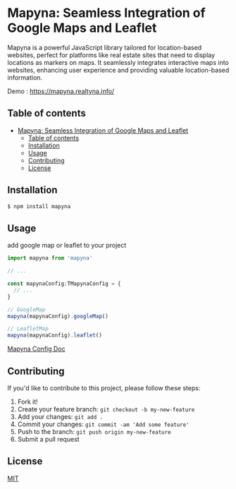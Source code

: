 # Mapyna: Seamless Integration of Google Maps and Leaflet

Mapyna is a powerful JavaScript library tailored for location-based websites, perfect for platforms like real estate sites that need to display locations as markers on maps. It seamlessly integrates interactive maps into websites, enhancing user experience and providing valuable location-based information.

Demo : https://mapyna.realtyna.info/

## Table of contents

- [Mapyna: Seamless Integration of Google Maps and Leaflet](#mapyna-seamless-integration-of-google-maps-and-leaflet)
  - [Table of contents](#table-of-contents)
  - [Installation](#installation)
  - [Usage](#usage)
  - [Contributing](#contributing)
  - [License](#license)

## Installation

```sh
$ npm install mapyna
```

## Usage

add google map or leaflet to your project

```js
import mapyna from 'mapyna'

// ...

const mapynaConfig:TMapynaConfig = {
  // ...
}

// GoogleMap
mapyna(mapynaConfig).googleMap()

// LeafletMap
mapyna(mapynaConfig).leaflet()
```

[Mapyna Config Doc](https://code.realtyna.com/Mapyna/types/TMapynaConfig.html)

## Contributing

If you'd like to contribute to this project, please follow these steps:

1.  Fork it!
2.  Create your feature branch: `git checkout -b my-new-feature`
3.  Add your changes: `git add .`
4.  Commit your changes: `git commit -am 'Add some feature'`
5.  Push to the branch: `git push origin my-new-feature`
6.  Submit a pull request

## License

[MIT](https://github.com/fullstackreact/google-maps-react/blob/HEAD/LICENSE)
